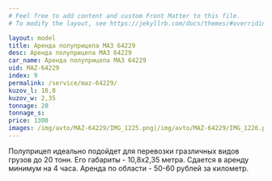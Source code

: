 ```yaml
---
# Feel free to add content and custom Front Matter to this file.
# To modify the layout, see https://jekyllrb.com/docs/themes/#overriding-theme-defaults

layout: model
title: Аренда полуприцепа МАЗ 64229 
desc: Аренда полуприцепа МАЗ 64229 
car_name: Аренда полуприцепа МАЗ 64229 
uid: MAZ-64229
index: 9
permalink: /service/maz-64229/
kuzov_l: 10,8
kuzov_w: 2,35
tonnage: 20
tonnage_s: 
price: 1300
images: /img/avto/MAZ-64229/IMG_1225.png|/img/avto/MAZ-64229/IMG_1226.png
---
```


Полуприцеп идеально подойдет для перевозки гразличных видов грузов до 20 тонн. Его габариты - 10,8х2,35 метра. Сдается в аренду минимум на 4 часа. Аренда по области - 50-60 рублей за километр.